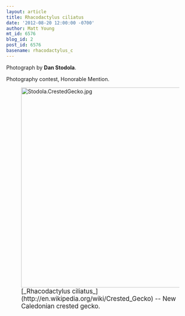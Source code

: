 ```yaml
---
layout: article
title: Rhacodactylus ciliatus
date: '2012-08-20 12:00:00 -0700'
author: Matt Young
mt_id: 6576
blog_id: 2
post_id: 6576
basename: rhacodactylus_c
---
```

Photograph by **Dan Stodola**.

Photography contest, Honorable Mention. 

<figure>
<img src="/PT/uploads/2012/Stodola.CrestedGecko.jpg" alt="Stodola.CrestedGecko.jpg" width="600" height="537" />
<figcaption markdown="span">
<big>[_Rhacodactylus ciliatus_](http://en.wikipedia.org/wiki/Crested_Gecko) -- New Caledonian crested gecko.</big>

</figcaption>
</figure>
